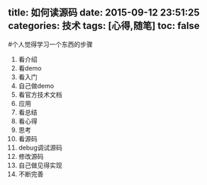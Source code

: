 title: 如何读源码
date: 2015-09-12 23:51:25
categories: 技术
tags: [心得,随笔]
toc: false
---
#个人觉得学习一个东西的步骤
1. 看介绍
2. 看demo
3. 看入门
4. 自己做demo
5. 看官方技术文档
6. 应用
7. 看总结
8. 看心得
9. 思考
10. 看源码
11. debug调试源码
12. 修改源码
13. 自己做见得实现
14. 不断完善
